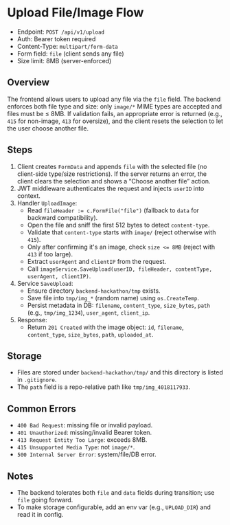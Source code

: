 # Upload File/Image Flow

- Endpoint: `POST /api/v1/upload`
- Auth: Bearer token required
- Content-Type: `multipart/form-data`
- Form field: `file` (client sends any file)
- Size limit: 8MB (server-enforced)

## Overview

The frontend allows users to upload any file via the `file` field. The backend enforces both file type and size: only `image/*` MIME types are accepted and files must be ≤ 8MB. If validation fails, an appropriate error is returned (e.g., `415` for non-image, `413` for oversize), and the client resets the selection to let the user choose another file.

## Steps

1. Client creates `FormData` and appends `file` with the selected file (no client-side type/size restrictions). If the server returns an error, the client clears the selection and shows a “Choose another file” action.
2. JWT middleware authenticates the request and injects `userID` into context.
3. Handler `UploadImage`:
   - Read `fileHeader := c.FormFile("file")` (fallback to `data` for backward compatibility).
   - Open the file and sniff the first 512 bytes to detect `content-type`.
   - Validate that `content-type` starts with `image/` (reject otherwise with `415`).
   - Only after confirming it's an image, check `size <= 8MB` (reject with `413` if too large).
   - Extract `userAgent` and `clientIP` from the request.
   - Call `imageService.SaveUpload(userID, fileHeader, contentType, userAgent, clientIP)`.
4. Service `SaveUpload`:
   - Ensure directory `backend-hackathon/tmp` exists.
   - Save file into `tmp/img_*` (random name) using `os.CreateTemp`.
   - Persist metadata in DB: `filename`, `content_type`, `size_bytes`, `path` (e.g., `tmp/img_1234`), `user_agent`, `client_ip`.
5. Response:
   - Return `201 Created` with the image object: `id`, `filename`, `content_type`, `size_bytes`, `path`, `uploaded_at`.

## Storage

- Files are stored under `backend-hackathon/tmp/` and this directory is listed in `.gitignore`.
- The `path` field is a repo-relative path like `tmp/img_4018117933`.

## Common Errors

- `400 Bad Request`: missing file or invalid payload.
- `401 Unauthorized`: missing/invalid Bearer token.
- `413 Request Entity Too Large`: exceeds 8MB.
- `415 Unsupported Media Type`: not `image/*`.
- `500 Internal Server Error`: system/file/DB error.

## Notes

- The backend tolerates both `file` and `data` fields during transition; use `file` going forward.
- To make storage configurable, add an env var (e.g., `UPLOAD_DIR`) and read it in config.